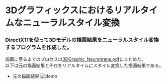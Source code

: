 # 3Dグラフィックスにおけるリアルタイムなニューラルスタイル変換
### DirectX11を使って3Dモデルの描画結果をニューラルスタイル変換するプログラムを作成した。
描画に至るまでのプロセスは[3DGraphic_Neuraltrans.pdf](./3DGraphic_Neuraltrans.pdf)にまとめた。  
以下は元の描画結果とそれをリアルタイムにスタイル変換した描画結果である。
- 元の描画結果
![demo](./video/origin.gif)
